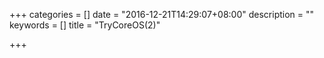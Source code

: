 +++
categories = []
date = "2016-12-21T14:29:07+08:00"
description = ""
keywords = []
title = "TryCoreOS(2)"

+++

